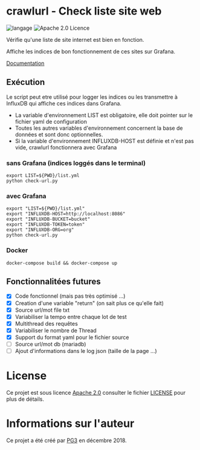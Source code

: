 # crawlurl - Check liste site web

![langage](https://img.shields.io/badge/Langage-Python-green.svg) 
![Apache 2.0 Licence](https://img.shields.io/hexpm/l/plug.svg)

Vérifie qu'une liste de site internet est bien en fonction.

Affiche les indices de bon fonctionnement de ces sites sur Grafana.

[Documentation](https://github.com/pg3io/crawlurl/wiki)

## Exécution

Le script peut etre utilisé pour logger les indices ou les transmettre à InfluxDB qui affiche ces indices dans Grafana.

* La variable d'environnement LIST est obligatoire, elle doit pointer sur le fichier yaml de configuration
* Toutes les autres variables d'environnement concernent la base de données et sont donc optionnelles.
* Si la variable d'environnement INFLUXDB-HOST est définie et n'est pas vide, crawlurl fonctionnera avec Grafana

### sans Grafana (indices loggés dans le terminal)
```
export LIST=${PWD}/list.yml
python check-url.py
```
### avec Grafana
```
export "LIST=${PWD}/list.yml"
export "INFLUXDB-HOST=http://localhost:8086"
export "INFLUXDB-BUCKET=bucket"
export "INFLUXDB-TOKEN=token"
export "INFLUXDB-ORG=org"
python check-url.py
```

### Docker
```
docker-compose build && docker-compose up
```

## Fonctionnalitées futures
- [x] Code fonctionnel (mais pas très optimisé ...)
- [x] Creation d'une variable "return" (on sait plus ce qu'elle fait)
- [x] Source url/mot file txt
- [x] Variabiliser la tempo entre chaque lot de test
- [x] Multithread des requêtes
- [x] Variabiliser le nombre de Thread
- [x] Support du format yaml pour le fichier source
- [ ] Source url/mot db (mariadb)
- [ ] Ajout d'informations dans le log json (taille de la page ...)

# License
Ce projet est sous licence [Apache 2.0](https://www.apache.org/licenses/LICENSE-2.0) consulter le fichier [LICENSE](LICENSE) pour plus de détails.


# Informations sur l'auteur
Ce projet a été créé par [PG3](https://pg3.io) en décembre 2018.
